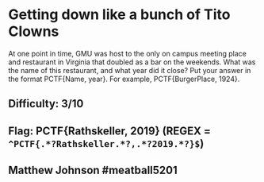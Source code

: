 # Getting down like a bunch of Tito Clowns
At one point in time, GMU was host to the only on campus meeting place and restaurant in Virginia that doubled as a bar on the weekends. What was the name of this restaurant, and what year did it close? Put your answer in the format PCTF{Name, year}. For example, PCTF{BurgerPlace, 1924}.
## Difficulty: 3/10
## Flag: PCTF{Rathskeller, 2019} (REGEX = `^PCTF{.*?Rathskeller.*?,.*?2019.*?}$`)
## Matthew Johnson #meatball5201